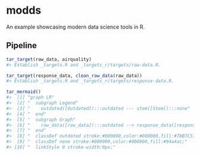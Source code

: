 
<!-- README.md is generated from README.Rmd. Please edit that file -->

# modds

<!-- badges: start -->
<!-- badges: end -->

An example showcasing modern data science tools in R.

## Pipeline

``` r
tar_target(raw_data, airquality)
#> Establish _targets.R and _targets_r/targets/raw-data.R.
```

``` r
tar_target(response_data, clean_raw_data(raw_data))
#> Establish _targets.R and _targets_r/targets/response-data.R.
```

``` r
tar_mermaid()
#>  [1] "graph LR"                                                                         
#>  [2] "  subgraph Legend"                                                                
#>  [3] "    outdated([Outdated]):::outdated --- stem([Stem]):::none"                      
#>  [4] "  end"                                                                            
#>  [5] "  subgraph Graph"                                                                 
#>  [6] "    raw_data([raw_data]):::outdated --> response_data([response_data]):::outdated"
#>  [7] "  end"                                                                            
#>  [8] "  classDef outdated stroke:#000000,color:#000000,fill:#78B7C5;"                   
#>  [9] "  classDef none stroke:#000000,color:#000000,fill:#94a4ac;"                       
#> [10] "  linkStyle 0 stroke-width:0px;"
```
